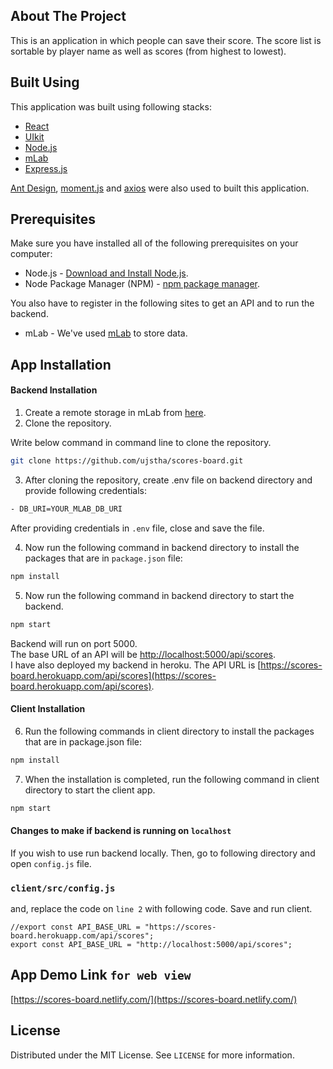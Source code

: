 ## About The Project
This is an application in which people can save their score. The score list is sortable by player name as well as scores (from highest to lowest).

## Built Using
This application was built using following stacks:

- [React](https://reactjs.org/)
- [UIkit](https://getuikit.com/)
- [Node.js](https://nodejs.org/en)
- [mLab](https://mlab.com)
- [Express.js](https://expressjs.com)

[Ant Design](https://ant.design/), [moment.js](https://momentjs.com/) and [axios](https://github.com/axios/axios) were also used to built this application.

## Prerequisites
Make sure you have installed all of the following prerequisites on your computer:

- Node.js - [Download and Install Node.js](https://nodejs.org/en/).
- Node Package Manager (NPM) - [npm package manager](https://www.npmjs.com/get-npm).

You also have to register in the following sites to get an API and to run the backend. 
- mLab - We've used [mLab](https://www.mlab.com/) to store data.

## App Installation

#### Backend Installation

1. Create a remote storage in mLab from [here](https://mlab.com/create/wizard#PlanType-Provider).
2. Clone the repository.

Write below command in command line to clone the repository.

```sh
git clone https://github.com/ujstha/scores-board.git
```

3. After cloning the repository, create .env file on backend directory and provide following credentials: 

```sh
- DB_URI=YOUR_MLAB_DB_URI
```
After providing credentials in `.env` file, close and save the file.

4. Now run the following command in backend directory to install the packages that are in `package.json` file: 

```sh
npm install
```

5. Now run the following command in backend directory to start the backend.

```sh
npm start
```
Backend will run on port 5000. <br />
The base URL of an API will be [http://localhost:5000/api/scores](http://localhost:5000/api/scores). <br />
I have also deployed my backend in heroku. The API URL is [https://scores-board.herokuapp.com/api/scores](https://scores-board.herokuapp.com/api/scores).

#### Client Installation

6. Run the following commands in client directory to install the packages that are in package.json file:

```sh
npm install
```

7. When the installation is completed, run the following command in client directory to start the client app.

```sh
npm start
```

#### Changes to make if backend is running on `localhost`
If you wish to use run backend locally. Then, go to following directory and open ` config.js ` file.
### `client/src/config.js`

and, replace the code on `line 2` with following code. Save and run client.

```JS
//export const API_BASE_URL = "https://scores-board.herokuapp.com/api/scores";
export const API_BASE_URL = "http://localhost:5000/api/scores";
```

## App Demo Link `for web view`

[https://scores-board.netlify.com/](https://scores-board.netlify.com/)


## License

Distributed under the MIT License. See `LICENSE` for more information.


